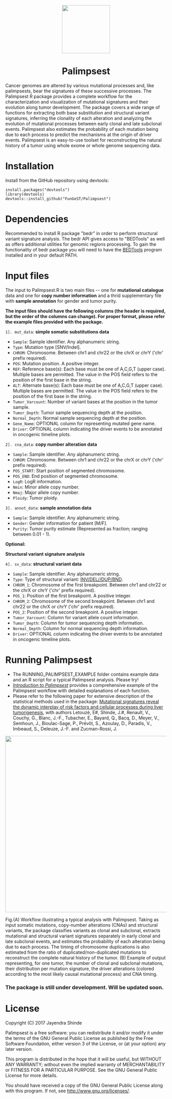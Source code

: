<p align="center">
  <a href="https://github.com/FunGeST/Palimpsest">
    <img height="150" src="https://github.com/FunGeST/Palimpsest/blob/master/Files/Palimpsest.jpg">
  </a>
  <h1 align="center">Palimpsest</h1>
</p>

Cancer genomes are altered by various mutational processes and, like palimpsests,
bear the signatures of these successive processes. The Palimpsest R package provides a complete workflow for the characterization and visualization of mutational signatures and their evolution along tumor development. The package covers a wide range of functions for extracting both base substitution and structural variant signatures, inferring the clonality of each alteration and analyzing the evolution of mutational processes between early clonal and late subclonal events. Palimpsest also estimates the probability of each mutation being due to each process to predict the mechanisms at the
origin of driver events. Palimpsest is an easy-to-use toolset for reconstructing the natural history of a tumor using whole exome or whole genome sequencing data.

Installation
========
Install from the GitHub repository using devtools:

    install.packages("devtools")
    library(devtools)
    devtools::install_github("FunGeST/Palimpsest")

Dependencies
========
Recommended to install R package "bedr" in order to perform structural variant signature analysis. The bedr API gives access to "BEDTools" as well as offers additional utilities for genomic regions processing. To gain the functionality of bedr package you will need to have the [BEDTools](http://bedtools.readthedocs.io/en/latest/content/installation.html) program installed and in your default PATH.

Input files
========
The input to Palimpsest.R is two main files -- one for **mutational catalogue** data and
one for **copy number information** and a thrid supplementary file with **sample annotation** for gender and tumor purity. 

**The input files should have the following columns (the header is required, but the order of the columns can change). For proper format, please refer the example files provided with the package.**

`1]. mut_data`: __simple somatic substitutions data__

* `Sample`: Sample identifier. Any alphanumeric string.
* `Type`: Mutation type [SNV/Indel].
* `CHROM`: Chromosome. Between chr1 and chr22 or the chrX or chrY ('chr' prefix required).
* `POS`: Mutation position. A positive integer.
* `REF`: Reference base(s): Each base must be one of A,C,G,T (upper case). Multiple bases are permitted. The value in the POS field refers to the position of the first base in the string.
* `ALT`: Alternate base(s): Each base must be one of A,C,G,T (upper case). Multiple bases are permitted. The value in the POS field refers to the position of the first base in the string.
* `Tumor_Varcount`: Number of variant bases at the position in the tumor sample.
* `Tumor_Depth`: Tumor sample sequencing depth at the position.
* `Normal_Depth`: Normal sample sequencing depth at the position.
* `Gene_Name`: OPTIONAL column for representing mutated gene name.
* `Driver`: OPTIONAL column indicating the driver events to be annotated in oncogenic timeline plots.

`2]. cna_data`: __copy number alteration data__

* `Sample`: Sample identifier. Any alphanumeric string.
* `CHROM`: Chromosome. Between chr1 and chr22 or the chrX or chrY ('chr' prefix required).
* `POS_START`: Start position of segmented chromosome.
* `POS_END`: End position of segmented chromosome.
* `LogR`: LogR information.
* `Nmin`: Minor allele copy number.
* `Nmaj`: Major allele copy number.
* `Ploidy`: Tumor ploidy.

`3]. annot_data`: __sample annotation data__

* `Sample`: Sample identifier. Any alphanumeric string.
* `Gender`: Gender information for patient [M/F].
* `Purity`: Tumor purity estimate (Represented as fraction; ranging between 0.01 - 1).

**Optional:**

**__Structural variant signature analysis__**

`4]. sv_data`: __structural variant data__

* `Sample`: Sample identifier. Any alphanumeric string.
* `Type`: Type of structural variant: [INV/DEL//DUP/BND](https://samtools.github.io/hts-specs/VCFv4.1.pdf).
* `CHROM_1`: Chromosome of the first breakpoint. Between chr1 and chr22 or the chrX or chrY ('chr' prefix required).
* `POS_1`: Position of the first breakpoint. A positive integer.
* `CHROM_2`: Chromosome of the second breakpoint. Between chr1 and chr22 or the chrX or chrY ('chr' prefix required).
* `POS_2`: Position of the second breakpoint. A positive integer.
* `Tumor_Varcount`: Column for variant allele count information.
* `Tumor_Depth`: Column for tumor sequencing depth information.
* `Normal_Depth`: Column for normal sequencing depth information.
* `Driver`: OPTIONAL column indicating the driver events to be annotated in oncogenic timeline plots.


Running Palimpsest
================

* The RUNNING_PALIMPSEST_EXAMPLE folder contains example data and an R script for a typical Palimpsest analysis. Please try!</br>
* [*Introduction to Palimpsest*](http://nbviewer.jupyter.org/github/FunGeST/Palimpsest/blob/master/Files/vignette_palimpsest.pdf) provides a comprehensive example of the Palimpsest workflow with detailed  explanations of each function.</br> 
* Please refer to the following paper for extensive description of the statistical methods used in the package: [Mutational signatures reveal the dynamic interplay of risk factors and cellular processes during liver tumorigenesis](https://www.nature.com/articles/s41467-017-01358-x), with authors Letouzé, E#, Shinde, J.#, Renault, V., Couchy, G., Blanc, J.-F., Tubacher, E., Bayard, Q., Bacq, D., Meyer, V., Semhoun, J., Bioulac-Sage, P., Prévôt, S., Azoulay, D., Paradis, V., Imbeaud, S., Deleuze, J.-F. and Zucman-Rossi, J. 

<p align="center">
  <a href="https://github.com/FunGeST/Palimpsest">
    <img height="550" src="https://github.com/FunGeST/Palimpsest/blob/master/Files/RUNNING_PALIMPSEST.png">
  </a>
</p>

Fig.(A) Workflow illustrating a typical analysis with Palimpsest. Taking as input somatic mutations, copy-number alterations (CNAs) and structural variants, the package classifies variants as clonal and subclonal, extracts mutational and structural variant
signatures separately in early clonal and late subclonal events, and estimates the probability of each alteration being due to each process. The timing of chromosome duplications is also estimated from the ratio of duplicated/non-duplicated mutations to reconstruct the complete natural history of the tumor. (B) Example of output representing, for one tumor, the number of clonal and subclonal mutations, their distribution per mutation signature, the driver alterations (colored according to the most likely causal mutational process) and CNA timing.

### The package is still under development. Will be updated soon.


License
========

Copyright (C) 2017 Jayendra Shinde

Palimpsest is a free software: you can redistribute it and/or modify
it under the terms of the GNU General Public License as published by
the Free Software Foundation, either version 3 of the License, or
(at your option) any later version.

This program is distributed in the hope that it will be useful,
but WITHOUT ANY WARRANTY; without even the implied warranty of
MERCHANTABILITY or FITNESS FOR A PARTICULAR PURPOSE.  See the
GNU General Public License for more details.

You should have received a copy of the GNU General Public License
along with this program.  If not, see <http://www.gnu.org/licenses/>.
